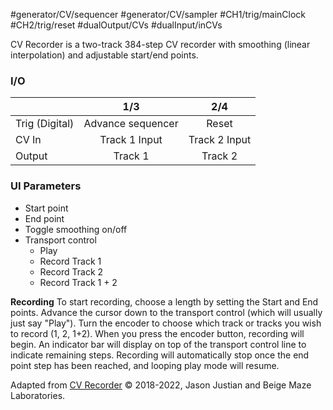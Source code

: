 #generator/CV/sequencer #generator/CV/sampler #CH1/trig/mainClock #CH2/trig/reset #dualOutput/CVs #dualInput/inCVs 

CV Recorder is a two-track 384-step CV recorder with smoothing (linear interpolation) and adjustable start/end points.

### I/O

|                |              1/3           |                   2/4                |
| -------------- |:---------------------------:|:-------------------------------------:|
| Trig (Digital) |  Advance sequencer   | Reset |
| CV In          | Track 1 Input |      Track 2 Input       |
| Output         |          Track 1           |         Track 2         |


### UI Parameters
* Start point
* End point
* Toggle smoothing on/off
* Transport control
  - Play
  - Record Track 1
  - Record Track 2
  - Record Track 1 + 2

**Recording**
To start recording, choose a length by setting the Start and End points. Advance the cursor down to the transport control (which will usually just say "Play"). Turn the encoder to choose which track or tracks you wish to record (1, 2, 1+2). When you press the encoder button, recording will begin. An indicator bar will display on top of the transport control line to indicate remaining steps. Recording will automatically stop once the end point step has been reached, and looping play mode will resume.


Adapted from [CV Recorder](https://github.com/Chysn/O_C-HemisphereSuite/wiki/CV-Recorder) © 2018-2022, Jason Justian and Beige Maze Laboratories. 